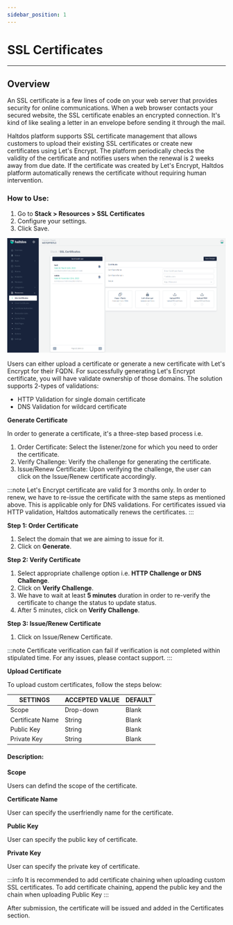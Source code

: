 ```yaml
---
sidebar_position: 1
---
```


# SSL Certificates

---

## Overview

An SSL certificate is a few lines of code on your web server that provides security for online communications. When a web browser contacts your secured website, the SSL certificate enables an encrypted connection. It's kind of like sealing a letter in an envelope before sending it through the mail.

Haltdos platform supports SSL certificate management that allows customers to upload their existing SSL certificates or create new certificates using Let's Encrypt. The platform periodically checks the validity of the certificate and notifies users when the renewal is 2 weeks away from due date. If the certificate was created by Let's Encrypt, Haltdos platform automatically renews the certificate without requiring human intervention. 


### How to Use:

1. Go to **Stack > Resources > SSL Certificates**
2. Configure your settings. 
3. Click Save. 


![ssl_certificates](/img/platform/v7/docs/ssl_certi_newui.png)

Users can either upload a certificate or generate a new certificate with Let's Encrypt for their FQDN. For successfully generating Let's Encrypt certificate, you will have validate ownership of those domains. The solution supports 2-types of validations:

- HTTP Validation for single domain certificate
- DNS Validation for wildcard certificate

**Generate Certificate**

In order to generate a certificate, it's a three-step based process i.e.

1. Order Certificate: Select the listener/zone for which you need to order the certificate.
2. Verify Challenge: Verify the challenge for generating the certificate.
3. Issue/Renew Certificate: Upon verifying the challenge, the user can click on the Issue/Renew certificate accordingly.

:::note
Let's Encrypt certificate are valid for 3 months only. In order to renew, we have to re-issue the certificate with the same steps as mentioned above. This is applicable only for DNS validations. For certificates issued via HTTP validation, Haltdos automatically renews the certificates.
:::

**Step 1: Order Certificate**

1. Select the domain that we are aiming to issue for it.
2. Click on **Generate**.

**Step 2: Verify Certificate**
1. Select appropriate challenge option i.e. **HTTP Challenge or DNS Challenge**.
2. Click on **Verify Challenge**.
3. We have to wait at least **5 minutes** duration in order to re-verify the certificate to change the status to update status.  
4. After 5 minutes, click on **Verify Challenge**.

**Step 3: Issue/Renew Certificate**
1. Click on Issue/Renew Certificate.

:::note
Certificate verification can fail if verification is not completed within stipulated time.  For any issues, please contact support. 
:::

**Upload  Certificate**

To upload custom certificates, follow the steps below:

| SETTINGS         | ACCEPTED VALUE | DEFAULT |
|------------------|----------------|---------|
| Scope            | Drop-down      | Blank   |
| Certificate Name | String         | Blank   |
| Public Key       | String         | Blank   |
| Private Key      | String         | Blank   |

#### Description:

**Scope**

Users can defind the scope of the certificate.

**Certificate Name**

User can specify the userfriendly name for the certificate.

**Public Key**

User can specify the public key of certificate.

**Private Key**

User can specify the private key of certificate.

:::info
It is recommended to add certificate chaining when uploading custom SSL certificates. To add certificate chaining, append the public key and the chain when uploading Public Key
:::

After submission,  the certificate will be issued and added in the Certificates section.
